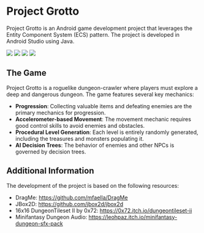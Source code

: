 # Project Grotto

Project Grotto is an Android game development project that leverages the Entity Component System (ECS) pattern. The project is developed in Android Studio using Java.

![](https://i.imgur.com/VmTR5Ed.gif)
![](https://i.imgur.com/wSeDSWG.gif)
![](https://i.imgur.com/6I0dqnE.gif)
![](https://i.imgur.com/vI2oh9R.gif)

## The Game

Project Grotto is a roguelike dungeon-crawler where players must explore a deep and dangerous dungeon. The game features several key mechanics:

- **Progression**: Collecting valuable items and defeating enemies are the primary mechanics for progression.
- **Accelerometer-based Movement**: The movement mechanic requires good control skills to avoid enemies and obstacles.
- **Procedural Level Generation**: Each level is entirely randomly generated, including the treasures and monsters populating it.
- **AI Decision Trees**: The behavior of enemies and other NPCs is governed by decision trees.


## Additional Information

The development of the project is based on the following resources:

- DragMe: https://github.com/mfaella/DragMe
- JBox2D: https://github.com/jbox2d/jbox2d
- 16x16 DungeonTileset II by 0x72: https://0x72.itch.io/dungeontileset-ii
- Minifantasy Dungeon Audio: https://leohpaz.itch.io/minifantasy-dungeon-sfx-pack
